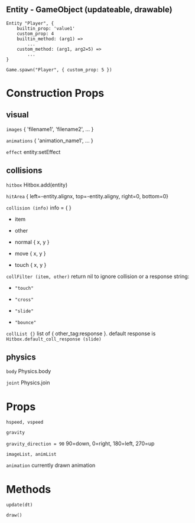 ## Entity - GameObject (updateable, drawable)

```
Entity "Player", {
    builtin_prop: 'value1'
    custom_prop: 4
    builtin_method: (arg1) =>
        ...
    custom_method: (arg1, arg2=5) =>
        ...
}

Game.spawn("Player", { custom_prop: 5 })
```

# Construction Props

## visual

`images` { 'filename1', 'filename2', ... }

`animations` { 'animation_name1', ... }

`effect` entity:setEffect <effect>

## collisions

`hitbox` Hitbox.add(entity)

`hitArea` { left=-entity.alignx, top=-entity.aligny, right=0, bottom=0}

`collision (info)` info = { <see below> }

* item

* other

* normal { x, y }

* move { x, y }

* touch { x, y }

`collFilter (item, other)` return nil to ignore collision or a response string:

* `"touch"`

* `"cross"`

* `"slide"`

* `"bounce"`

`collList {}` list of { other_tag:response }. default response is `Hitbox.default_coll_response (slide)`

## physics

`body` Physics.body <body>

`joint` Physics.join <joint>

# Props

`hspeed, vspeed`

`gravity`

`gravity_direction = 90` 90=down, 0=right, 180=left, 270=up

`imageList, animList`

`animation` currently drawn animation

# Methods

`update(dt)`

`draw()`

